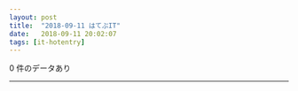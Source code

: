 ```yaml
---
layout: post
title:  "2018-09-11 はてぶIT"
date:   2018-09-11 20:02:07
tags: [it-hotentry]
---
```

0 件のデータあり

<hr>
